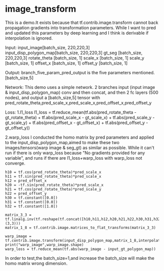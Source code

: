 # image_transform
This is a demo.It exists because that tf.contrib.image.transform cannot back propagation gradients into transformation parameters.
While I want to pred and updated this parameters by deep learning and I think is derivable if interpolation is ignored.

Input:
	input_image[batch_size, 220,220,3]
	input_disp_polygon_map[batch_size, 220,220,3]
	gt_seg [batch_size, 220,220,3]
	rotate_theta [batch_size, 1]
	scale_x  [batch_size, 1]
	scale_y  [batch_size, 1]
	offset_x [batch_size, 1]
	offset_y  [batch_size, 1]
	
Output:
	branch_five_param_pred_output is the five parameters mentioned.[batch_size,5]
	
Network:
This demo uses a simple network. 2 branches input (input image & input_disp_polygon_map) conv and then concat, and then 2 fc layers (500 nodes),
and output a [batch_size,5] tensor with pred_rotate_theta,pred_scale_x,pred_scale_x,pred_offset_x,pred_offset_y

Loss:
1.l1_loss
    l1_loss = tf.reduce_mean(tf.abs(pred_rotate_theta - gt_rotate_theta) + tf.abs(pred_scale_x - gt_scale_x) + tf.abs(pred_scale_y - gt_scale_y) + tf.abs(pred_offset_x - gt_offset_x) + tf.abs(pred_offset_y - gt_offset_y))

2.warp_loss
I conducted the homo matrix by pred parameters and applied to the input_disp_polygon_map,aimed to make these two images/tensors(warp image & seg_gt) as similar as possible.
While it can't run if there is only warp_loss because "No gradients provided for any variable", and runs if there are l1_loss+warp_loss with warp_loss not converge.

    h10 = tf.cos(pred_rotate_theta)*pred_scale_x
    h11 = tf.sin(pred_rotate_theta)*pred_scale_x
    h12 = pred_offset_x
    h20 = -tf.sin(pred_rotate_theta)*pred_scale_x
    h21 = tf.cos(pred_rotate_theta)*pred_scale_y
    h22 = pred_offset_y
    h30 = tf.constant([0.0])
    h31 = tf.constant([0.0])
    h32 = tf.constant([1.0])

    matrix_3_3 = tf.linalg.inv(tf.reshape(tf.concat([h10,h11,h12,h20,h21,h22,h30,h31,h32],axis=-1),shape=(3,3)))
    matrix_1_8 = tf.contrib.image.matrices_to_flat_transforms(matrix_3_3)

    warp_image = tf.contrib.image.transform(input_disp_polygon_map,matrix_1_8,interpolation="BILINEAR",name=None)
    print("warp_image",warp_image.shape)
	warp_loss = tf.reduce_mean(tf.abs(warp_image - input_gt_polygon_map))
	
In order to test,the batch_size=1,and increase the batch_size will make the homo matrix wrong dimension.